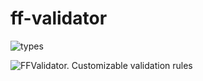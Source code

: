 # ff-validator

![types](https://img.shields.io/badge/types-TypeScript-blue)

![FFValidator. Customizable validation rules](https://repository-images.githubusercontent.com/260410608/cfc5d380-8ba3-11ea-81b6-6b91c969f5d4)
